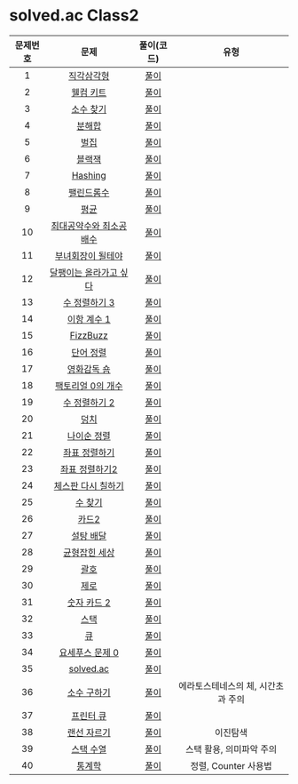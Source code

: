 # solved.ac Class2

| 문제번호 |  문제  | 풀이(코드) | 유형 |     
|  :---:  | :---: |   :---:  |    :---:  |    
| 1  | [직각삼각형](https://www.acmicpc.net/problem/4153) | [풀이](./4153.py) |    |
| 2  | [웰컴 키트](https://www.acmicpc.net/problem/30802) | [풀이](./30802.py) |    |
| 3  | [소수 찾기](https://www.acmicpc.net/problem/1978) | [풀이](./1978.py) |    |
| 4  | [분해합](https://www.acmicpc.net/problem/2231) | [풀이](./2231.py) |    |
| 5  | [벌집](https://www.acmicpc.net/problem/2292) | [풀이](./2292.py) |    |
| 6  | [블랙잭](https://www.acmicpc.net/problem/2798) | [풀이](./2798.py) |   | 
| 7  | [Hashing](https://www.acmicpc.net/problem/15829) | [풀이](./15829.py) |    |
| 8  | [팰린드롬수](https://www.acmicpc.net/problem/1259) | [풀이](./1259.py) |    |
| 9  | [평균](https://www.acmicpc.net/problem/1546) | [풀이](./1546.py) |    |
| 10  | [최대공약수와 최소공배수](https://www.acmicpc.net/problem/2609) | [풀이](./2609.py) |    |
| 11  | [부녀회장이 될테야](https://www.acmicpc.net/problem/2775) | [풀이](./2275.py) |    |
| 12  | [달팽이는 올라가고 싶다](https://www.acmicpc.net/problem/2869) | [풀이](./2869.py) |    |
| 13  | [수 정렬하기 3](https://www.acmicpc.net/problem/10989) | [풀이](./10989.py) |    |
| 14  | [이항 계수 1](https://www.acmicpc.net/problem/11050) | [풀이](./11050.py) |    |
| 15  | [FizzBuzz](https://www.acmicpc.net/problem/28702) | [풀이](./28702.py) |    |
| 16  | [단어 정렬](https://www.acmicpc.net/problem/1181) | [풀이](./1181.py) |    |
| 17  | [영화감독 숌](https://www.acmicpc.net/problem/1436) | [풀이](./1436.py) |    |
| 18  | [팩토리얼 0의 개수](https://www.acmicpc.net/problem/1676) | [풀이](./1676.py) |    |
| 19  | [수 정렬하기 2](https://www.acmicpc.net/problem/2751) | [풀이](./2751.py) |    |
| 20  | [덩치](https://www.acmicpc.net/problem/7568) | [풀이](./7568.py) |    |
| 21  | [나이순 정렬](https://www.acmicpc.net/problem/10814) | [풀이](./10814.py) |    |
| 22  | [좌표 정렬하기](https://www.acmicpc.net/problem/11650) | [풀이](./11650.py) |    |
| 23  | [좌표 정렬하기2](https://www.acmicpc.net/problem/11651) | [풀이](./11651.py) |    |
| 24  | [체스판 다시 칠하기](https://www.acmicpc.net/problem/1018) | [풀이]() |    |
| 25  | [수 찾기](https://www.acmicpc.net/problem/1920) | [풀이](./1920.py) |    |
| 26  | [카드2](https://www.acmicpc.net/problem/2164) | [풀이](./2164.py) |    |
| 27  | [설탕 배달](https://www.acmicpc.net/problem/2839) | [풀이](./2839.py) |    |
| 28  | [균형잡힌 세상](https://www.acmicpc.net/problem/4949) | [풀이](./4949.py) |    |
| 29  | [괄호](https://www.acmicpc.net/problem/9012) | [풀이](./9012.py) |    |
| 30  | [제로](https://www.acmicpc.net/problem/10773) | [풀이](./10773.py) |    |
| 31  | [숫자 카드 2](https://www.acmicpc.net/problem/10816) | [풀이](./10816.py) |    |
| 32  | [스택](https://www.acmicpc.net/problem/10828) | [풀이](./10828.py) |    |
| 33  | [큐](https://www.acmicpc.net/problem/10845) | [풀이](./10845.py) |    |
| 34  | [요세푸스 문제 0](https://www.acmicpc.net/problem/11866) | [풀이](./11866.py) |    |
| 35  | [solved.ac](https://www.acmicpc.net/problem/18110) | [풀이](./18110.py) |    |
| 36  | [소수 구하기](https://www.acmicpc.net/problem/1929) | [풀이](./1929.py) | 에라토스테네스의 체, 시간초과 주의 |   
| 37  | [프린터 큐](https://www.acmicpc.net/problem/1966) | [풀이](./1966.py) |    |
| 38  | [랜선 자르기](https://www.acmicpc.net/problem/1654) | [풀이](./1654) | 이진탐색 |        
| 39  | [스택 수열](https://www.acmicpc.net/problem/1874) | [풀이](./1874.py) | 스택 활용, 의미파악 주의 |
| 40  | [통계학](https://www.acmicpc.net/problem/2108) | [풀이](./2108.py) | 정렬, Counter 사용법 |